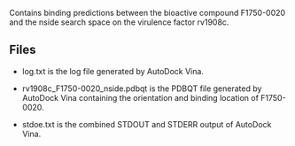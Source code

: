 Contains binding predictions between the bioactive compound F1750-0020 and the nside search space on the virulence factor rv1908c.

## Files

- log.txt is the log file generated by AutoDock Vina.

- rv1908c_F1750-0020_nside.pdbqt is the PDBQT file generated by AutoDock Vina containing the orientation and binding location of F1750-0020.

- stdoe.txt is the combined STDOUT and STDERR output of AutoDock Vina.

